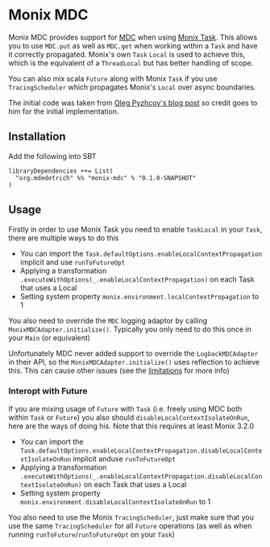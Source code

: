 # Monix MDC

Monix MDC provides support for [MDC](https://logback.qos.ch/manual/mdc.html)
when using [Monix Task](https://monix.io/). This allows you to use `MDC.put`
as well as `MDC.get` when working within a `Task` and have it correctly propagated.
Monix's own `Task` `Local` is used to achieve this, which is the equivalent of a `ThreadLocal`
but has better handling of scope.

You can also mix scala `Future` along with Monix `Task` if you use `TracingScheduler`
which propagates Monix's `Local` over async boundaries.

The initial code was taken from [Oleg Pyzhcov's blog post](https://olegpy.com/better-logging-monix-1/)
so credit goes to him for the initial implementation.

## Installation

Add the following into SBT

```
libraryDependencies ++= List(
  "org.mdedetrich" %% "monix-mdc" % "0.1.0-SNAPSHOT"
)
```

## Usage

Firstly in order to use Monix Task you need to enable `TaskLocal` in your
`Task`, there are multiple ways to do this

* You can import the `Task.defaultOptions.enableLocalContextPropagation` implicit and use `runToFutureOpt`
* Applying a transformation `.executeWithOptions(_.enableLocalContextPropagation)` on each Task that uses a Local
* Setting system property `monix.environment.localContextPropagation` to 1

You also need to override the `MDC` logging adaptor by calling `MonixMDCAdapter.initialize()`. Typically you
only need to do this once in your `Main` (or equivalent)

Unfortunately MDC never added support to override the `LogbackMDCAdapter` in their API, so the `MonixMDCAdapter.initialize()`
uses reflection to achieve this. This can cause other issues (see the [limitations](#limitations) for more info)

### Interopt with Future

If you are mixing usage of `Future` with `Task` (i.e. freely using MDC both within `Task` or `Future`)
you also should `disableLocalContextIsolateOnRun`, here are the ways of doing his. Note that this requires
at least Monix 3.2.0

* You can import the `Task.defaultOptions.enableLocalContextPropagation.disableLocalContextIsolateOnRun` implicit anduse `runToFutureOpt`
* Applying a transformation `.executeWithOptions(_.enableLocalContextPropagation.disableLocalContextIsolateOnRun)` on each Task that uses a Local
* Setting system property `monix.environment.disableLocalContextIsolateOnRun` to 1

You also need to use the Monix `TracingScheduler`, just make sure that you use the same `TracingScheduler` for all `Future` operations
(as well as when running `runToFuture`/`runToFutureOpt` on your `Task`)
